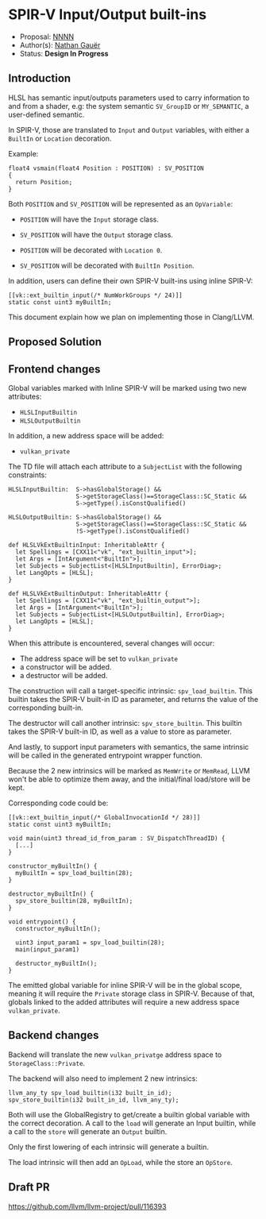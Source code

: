 # SPIR-V Input/Output built-ins

 * Proposal: [NNNN](NNNN-spirv-input-builtin.md)
 * Author(s): [Nathan Gauër](https://github.com/Keenuts)
 * Status: **Design In Progress**

## Introduction

HLSL has semantic input/outputs parameters used to carry information
to and from a shader, e.g: the system semantic `SV_GroupID` or `MY_SEMANTIC`,
a user-defined semantic.

In SPIR-V, those are translated to `Input` and `Output` variables,
with either a `BuiltIn` or `Location` decoration.

Example:

```hlsl
float4 vsmain(float4 Position : POSITION) : SV_POSITION
{
  return Position;
}
```

Both `POSITION` and `SV_POSITION` will be represented as an `OpVariable`:

- `POSITION` will have the `Input` storage class.
- `SV_POSITION` will have the `Output` storage class.

- `POSITION` will be decorated with `Location 0`.
- `SV_POSITION` will be decorated with `BuiltIn Position`.

In addition, users can define their own SPIR-V built-ins using inline SPIR-V:

```hlsl
[[vk::ext_builtin_input(/* NumWorkGroups */ 24)]]
static const uint3 myBuiltIn;
```

This document explain how we plan on implementing those in Clang/LLVM.

## Proposed Solution

## Frontend changes

Global variables marked with Inline SPIR-V will be marked using two new
attributes:
- `HLSLInputBuiltin`
- `HLSLOutputBuiltin`

In addition, a new address space will be added:
- `vulkan_private`

The TD file will attach each attribute to a `SubjectList` with the following
constraints:

```
HLSLInputBuiltin:  S->hasGlobalStorage() &&
                   S->getStorageClass()==StorageClass::SC_Static &&
                   S->getType().isConstQualified()

HLSLOutputBuiltin: S->hasGlobalStorage() &&
                   S->getStorageClass()==StorageClass::SC_Static &&
                   !S->getType().isConstQualified()

def HLSLVkExtBuiltinInput: InheritableAttr {
  let Spellings = [CXX11<"vk", "ext_builtin_input">];
  let Args = [IntArgument<"BuiltIn">];
  let Subjects = SubjectList<[HLSLInputBuiltin], ErrorDiag>;
  let LangOpts = [HLSL];
}

def HLSLVkExtBuiltinOutput: InheritableAttr {
  let Spellings = [CXX11<"vk", "ext_builtin_output">];
  let Args = [IntArgument<"BuiltIn">];
  let Subjects = SubjectList<[HLSLOutputBuiltin], ErrorDiag>;
  let LangOpts = [HLSL];
}
```

When this attribute is encountered, several changes will occur:
- The address space will be set to `vulkan_private`
- a constructor will be added.
- a destructor will be added.

The construction will call a target-specific intrinsic: `spv_load_builtin`.
This builtin takes the SPIR-V built-in ID as parameter, and returns the
value of the corresponding built-in.

The destructor will call another intrinsic: `spv_store_builtin`. This builtin
takes the SPIR-V built-in ID, as well as a value to store as parameter.

And lastly, to support input parameters with semantics, the same intrinsic
will be called in the generated entrypoint wrapper function.

Because the 2 new intrinsics will be marked as `MemWrite` or `MemRead`, LLVM
won't be able to optimize them away, and the initial/final load/store will
be kept.

Corresponding code could be:

```
[[vk::ext_builtin_input(/* GlobalInvocationId */ 28)]]
static const uint3 myBuiltIn;

void main(uint3 thread_id_from_param : SV_DispatchThreadID) {
  [...]
}

constructor_myBuiltIn() {
  myBuiltIn = spv_load_builtin(28);
}

destructor_myBuiltIn() {
  spv_store_builtin(28, myBuiltIn);
}

void entrypoint() {
  constructor_myBuiltIn();

  uint3 input_param1 = spv_load_builtin(28);
  main(input_param1)

  destructor_myBuiltIn();
}
```

The emitted global variable for inline SPIR-V will be in the global scope,
meaning it will require the `Private` storage class in SPIR-V.
Because of that, globals linked to the added attributes will require a new
address space `vulkan_private`.

## Backend changes

Backend will translate the new `vulkan_privatge` address space to
`StorageClass::Private`.

The backend will also need to implement 2 new intrinsics:
```
llvm_any_ty spv_load_builtin(i32 built_in_id);
spv_store_builtin(i32 built_in_id, llvm_any_ty);
```

Both will use the GlobalRegistry to get/create a builtin global variable with
the correct decoration. A call to the `load` will generate an Input builtin,
while a call to the `store` will generate an `Output` builtin.

Only the first lowering of each intrinsic will generate a builtin.

The load intrinsic will then add an `OpLoad`, while the store an `OpStore`.

## Draft PR

https://github.com/llvm/llvm-project/pull/116393



